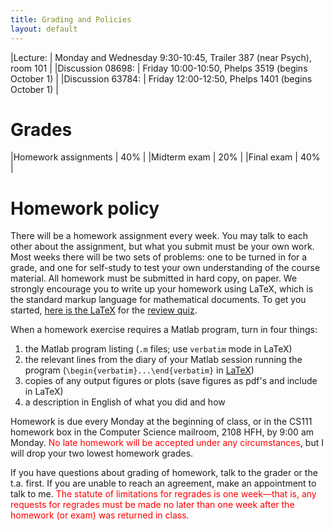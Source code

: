 ```yaml
---
title: Grading and Policies
layout: default
---
```


|Lecture: | Monday and Wednesday 9:30-10:45, Trailer 387 (near Psych), room 101 |
|Discussion 08698: | Friday 10:00-10:50, Phelps 3519 (begins October 1) |
|Discussion 63784: | Friday 12:00-12:50, Phelps 1401 (begins October 1) |

# Grades

|Homework assignments | 40% |
|Midterm exam | 20% |
|Final exam   | 40% |

# Homework policy

There will be a homework assignment every week. You may talk to each
other about the assignment, but what you submit must be your own
work. Most weeks there will be two sets of problems: one to be turned
in for a grade, and one for self-study to test your own understanding
of the course material.  All homework must be submitted in hard copy,
on paper. We strongly encourage you to write up your homework using
LaTeX, which is the standard markup language for mathematical
documents. To get you started, [here is the LaTeX](http://www.cs.ucsb.edu/~gilbert/cs111/old/cs111Fall2010/quiz/quiz.tex) for the [review quiz](http://www.cs.ucsb.edu/~gilbert/cs111/old/cs111Fall2010/quiz/quiz.pdf).


When a homework exercise requires a Matlab program, turn in four things:

1. the Matlab program listing (`.m` files; use `verbatim` mode in LaTeX)
2. the relevant lines from the diary of your Matlab session running the program
   (`\begin{verbatim}...\end{verbatim}` in
   [LaTeX](https://ucsb-cs111.github.io/topics/latex/))
3. copies of any output figures or plots (save figures as pdf's and include in LaTeX)
4. a description in English of what you did and how

Homework is due every Monday at the beginning of class, or in the
CS111 homework box in the Computer Science mailroom, 2108 HFH, by 9:00
am Monday. <span style="color:red">No late homework will be accepted
under any circumstances</span>, but I will drop your two lowest
homework grades.

If you have questions about grading of homework, talk to the grader or
the t.a. first. If you are unable to reach an agreement, make an
appointment to talk to me. <span style="color:red">The statute of
limitations for regrades is one week<span>&mdash;that is, any requests
for regrades must be made no later than one week after the homework
(or exam) was returned in class.

